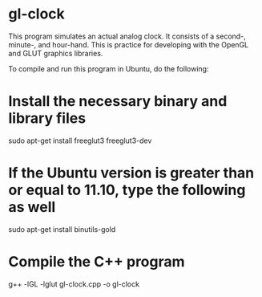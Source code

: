 gl-clock
========

This program simulates an actual analog clock. It consists of a second-, minute-, and hour-hand.
This is practice for developing with the OpenGL and GLUT graphics libraries.

To compile and run this program in Ubuntu, do the following:

# Install the necessary binary and library files
sudo apt-get install freeglut3 freeglut3-dev

# If the Ubuntu version is greater than or equal to 11.10, type the following as well
sudo apt-get install binutils-gold

# Compile the C++ program
g++ -lGL -lglut gl-clock.cpp -o gl-clock